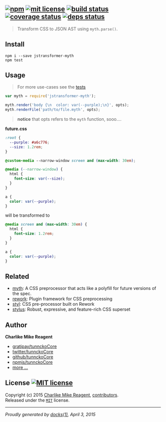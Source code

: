 ## [![npm][npmjs-img]][npmjs-url] [![mit license][license-img]][license-url] [![build status][travis-img]][travis-url] [![coverage status][coveralls-img]][coveralls-url] [![deps status][daviddm-img]][daviddm-url]

> Transform CSS to JSON AST using `myth.parse()`.

## Install
```
npm i --save jstransformer-myth
npm test
```


## Usage
> For more use-cases see the [tests](./test.js)

```js
var myth = require('jstransformer-myth');

myth.render('body {\n  color: var(--purple);\n}', opts);
myth.renderFile('path/to/file.myth', opts);
```
> **notice** that opts refers to the `myth` function, sooo....


**future.css**

```css
:root {
  --purple: #a6c776;
  --size: 1.2rem;
}

@custom-media --narrow-window screen and (max-width: 30em);

@media (--narrow-window) {
  html {
    font-size: var(--size);
  }
}

a {
  color: var(--purple);
}
```

will be transformed to

```css
@media screen and (max-width: 30em) {
  html {
    font-size: 1.2rem;
  }
}

a {
  color: var(--purple);
}
```


## Related
- [myth](https://github.com/segmentio/myth): A CSS preprocessor that acts like a polyfill for future versions of the spec.
- [rework](https://github.com/reworkcss/rework): Plugin framework for CSS preprocessing
- [styl](https://github.com/tj/styl): CSS pre-processor built on Rework
- [stylus](https://github.com/LearnBoost/stylus): Robust, expressive, and feature-rich CSS superset


## Author
**Charlike Mike Reagent**
+ [gratipay/tunnckoCore][author-gratipay]
+ [twitter/tunnckoCore][author-twitter]
+ [github/tunnckoCore][author-github]
+ [npmjs/tunnckoCore][author-npmjs]
+ [more ...][contrib-more]


## License [![MIT license][license-img]][license-url]
Copyright (c) 2015 [Charlike Mike Reagent][contrib-more], [contributors][contrib-graf].  
Released under the [`MIT`][license-url] license.


[npmjs-url]: http://npm.im/jstransformer-myth
[npmjs-img]: https://img.shields.io/npm/v/jstransformer-myth.svg?style=flat&label=jstransformer-myth

[coveralls-url]: https://coveralls.io/r/jstransformers/jstransformer-myth?branch=master
[coveralls-img]: https://img.shields.io/coveralls/jstransformers/jstransformer-myth.svg?style=flat

[license-url]: https://github.com/jstransformers/jstransformer-myth/blob/master/license.md
[license-img]: https://img.shields.io/badge/license-MIT-blue.svg?style=flat

[travis-url]: https://travis-ci.org/jstransformers/jstransformer-myth
[travis-img]: https://img.shields.io/travis/jstransformers/jstransformer-myth.svg?style=flat

[daviddm-url]: https://david-dm.org/jstransformers/jstransformer-myth
[daviddm-img]: https://img.shields.io/david/jstransformers/jstransformer-myth.svg?style=flat

[author-gratipay]: https://gratipay.com/tunnckoCore
[author-twitter]: https://twitter.com/tunnckoCore
[author-github]: https://github.com/tunnckoCore
[author-npmjs]: https://npmjs.org/~tunnckocore

[contrib-more]: http://j.mp/1stW47C
[contrib-graf]: https://github.com/jstransformers/jstransformer-myth/graphs/contributors

***

_Proudly generated by [docks(1)](https://github.com/tunnckoCore), April 3, 2015_